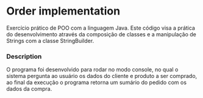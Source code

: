 # Order implementation
Exercício prático de POO com a linguagem Java. Este código visa a prática do desenvolvimento através da composição de classes e a manipulação de Strings com a classe StringBuilder.

### Description

O programa foi desenvolvido para rodar no modo console, no qual o sistema pergunta ao usuário os dados do cliente e produto a ser comprado, ao final da execução o programa retorna um sumário do pedido com os dados da compra.  
